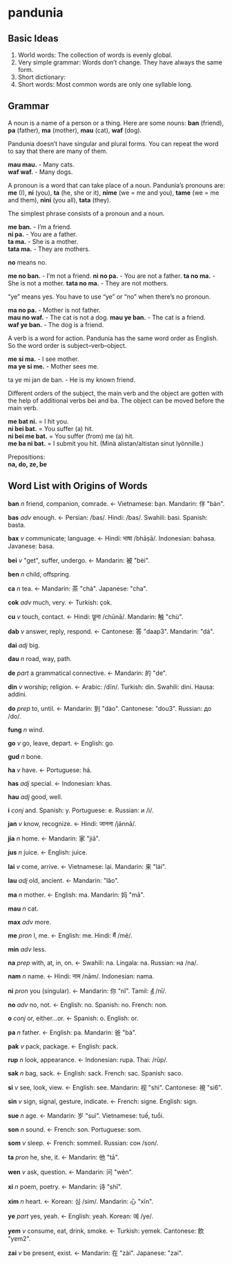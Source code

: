 # pandunia

## Basic Ideas

1. World words: The collection of words is evenly global.
2. Very simple grammar: Words don’t change. They have always the same form.
3. Short dictionary: 
4. Short words: Most common words are only one syllable long.

## Grammar

A noun is a name of a person or a thing. Here are some nouns: **ban** (friend), **pa** (father), **ma** (mother), **mau** (cat), **waf** (dog).

Pandunia doesn’t have singular and plural forms. You can repeat the word to say that there are many of them.

**mau mau.** - Many cats.  
**waf waf.** - Many dogs.

A pronoun is a word that can take place of a noun. Pandunia’s pronouns are: **me** (I), **ni** (you), **ta** (he, she or it), **nime** (we = me and you), **tame** (we = me and them), **nini** (you all), **tata** (they).

The simplest phrase consists of a pronoun and a noun.

**me ban.** - I’m a friend.  
**ni pa.** - You are a father.  
**ta ma.** - She is a mother.  
**tata ma.** - They are mothers.

**no** means no.

**me no ban.** - I’m not a friend.
**ni no pa.** - You are not a father.
**ta no ma.** - She is not a mother.
**tata no ma.** - They are not mothers.

“ye” means yes. You have to use “ye” or “no” when there’s no pronoun.

**ma no pa.** - Mother is not father.  
**mau no waf.** - The cat is not a dog. 
**mau ye ban.** - The cat is a friend.  
**waf ye ban.** - The dog is a friend.

A verb is a word for action. Pandunia has the same word order as English. So the word order is subject–verb–object.

**me si ma.** - I see mother.  
**ma ye si me.** - Mother sees me.

ta ye mi jan de ban. - He is my known friend.

Different orders of the subject, the main verb and the object are gotten with the help of additional verbs bei and ba. The object can be moved before the main verb.

**me bat ni.** = I hit you.  
**ni bei bat.** = You suffer (a) hit.  
**ni bei me bat.** = You suffer (from) me (a) hit.  
**me ba ni bat.** = I submit you hit. (Minä alistan/altistan sinut lyönnille.)

Prepositions:  
**na, do, ze, be**



## Word List with Origins of Words

**ban** _n_ friend, companion, comrade. ← Vietnamese: bạn. Mandarin: 伴 "bàn".

**bas** _adv_ enough. ← Persian: /bas/. Hindi: /bas/. Swahili: basi. Spanish: basta.

**bax** _v_ communicate; language. ← Hindi: भाषा /bhāṣā/. Indonesian: bahasa. Javanese: basa.

**bei** _v_ "get", suffer, undergo. ← Mandarin: 被 "bèi".

**ben** _n_ child, offspring.

**ca** _n_ tea. ← Mandarin: 茶 "chá". Japanese: "cha".

**cok** _adv_ much, very. ← Turkish: çok.

**cu** _v_ touch, contact. ← Hindi: छूना /chūnā/. Mandarin: 触 "chù".

**dab** _v_ answer, reply, respond. ← Cantonese: 答 "daap3". Mandarin: "dá".

**dai** _adj_ big.

**dau** _n_ road, way, path.

**de** _part_ a grammatical connective. ← Mandarin: 的 "de".

**din** _v_ worship; religion. ← Arabic: /dīn/. Turkish: din. Swahili: dini. Hausa: addini.

**do** _prep_ to, until. ← Mandarin: 到 "dào". Cantonese: "dou3". Russian: до /do/.

**fung** _n_ wind.

**go** _v_ go, leave, depart. ← English: go.

**gud** _n_ bone.

**ha** _v_ have. ← Portuguese: há.

**has** _adj_ special. ← Indonesian: khas.

**hau** _adj_ good, well.

**i** _conj_ and. Spanish: y. Portuguese: e. Russian: и /i/.

**jan** _v_ know, recognize. ← Hindi: जानना  /jānnā/.

**jia** _n_ home. ← Mandarin: 家 "jiā".

**jus** _n_ juice. ← English: juice.

**lai** _v_ come, arrive. ← Vietnamese: lại. Mandarin: 来 "lái".

**lau** _adj_ old, ancient. ← Mandarin: "lǎo".

**ma** _n_ mother. ← English: ma. Mandarin: 妈 "mā".

**mau** _n_ cat.

**max** _adv_ more.

**me** _pron_ I, me. ← English: me. Hindi:  मैं /mẽ/.

**min** _adv_ less.

**na** _prep_ with, at, in, on. ← Swahili: na. Lingala: na. Russian: на /na/.

**nam** _n_ name. ← Hindi: नाम /nām/. Indonesian: nama.

**ni** _pron_ you (singular). ← Mandarin: 你 "nǐ". Tamil: நீ /nī/.

**no** _adv_ no, not. ← English: no. Spanish: no. French: non.

**o** _conj_ or, either...or. ← Spanish: o. English: or.

**pa** _n_ father. ← English: pa. Mandarin: 爸 "bà".

**pak** _v_ pack, package. ← English: pack.

**rup** _n_ look, appearance. ← Indonesian: rupa. Thai: /rūp/.

**sak** _n_ bag, sack. ← English: sack. French: sac. Spanish: saco.

**si** _v_ see, look, view. ← English: see. Mandarin: 视 "shì". Cantonese: 視 "si6".

**sin** _v_ sign, signal, gesture, indicate. ← French: signe. English: sign.

**sue** _n_ age. ← Mandarin: 岁 "suì". Vietnamese: tuế, tuổi.

**son** _n_ sound. ← French: son. Portuguese: som.

**som** _v_ sleep. ← French: sommeil. Russian: сон /son/.

**ta** _pron_ he, she, it. ← Mandarin: 他 "tā".

**wen** _v_ ask, question. ← Mandarin: 问 "wèn".

**xi** _n_ poem, poetry. ← Mandarin: 诗 "shī".

**xim** _n_ heart. ← Korean: 심 /sim/. Mandarin: 心 "xīn".

**ye** _part_ yes, yeah. ← English: yeah. Korean: 예 /ye/.

**yem** _v_ consume, eat, drink, smoke. ← Turkish: yemek. Cantonese: 飲 "yɐm2".

**zai** _v_ be present, exist. ← Mandarin: 在 "zài". Japanese: "zai".


